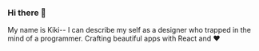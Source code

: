 ### Hi there 👋
My name is Kiki--
I can describe my self as a designer who trapped in the mind of a programmer. Crafting beautiful apps with React and ❤️
